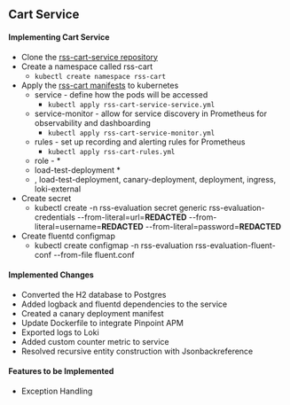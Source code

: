## Cart Service

#### Implementing Cart Service

* Clone the [rss-cart-service repository](https://github.com/rss-sre-1/rss-cart-service.git)
* Create a namespace called rss-cart
  * `kubectl create namespace rss-cart`
* Apply the [rss-cart manifests](https://github.com/rss-sre-1/rss-cart-service/tree/dev/manifests) to kubernetes
  * service - define how the pods will be accessed
    * `kubectl apply rss-cart-service-service.yml`
  * service-monitor - allow for service discovery in Prometheus for observability and dashboarding
    * `kubectl apply rss-cart-service-monitor.yml` 
  * rules - set up recording and alerting rules for Prometheus 
    * `kubectl apply rss-cart-rules.yml`  
  * role - 
    * 
  * load-test-deployment
    *  
  * , load-test-deployment, canary-deployment, deployment, ingress, loki-external
* Create secret
  * kubectl create -n rss-evaluation secret generic rss-evaluation-credentials --from-literal=url=**REDACTED** --from-literal=username=**REDACTED** --from-literal=password=**REDACTED**
* Create fluentd configmap
  * kubectl create configmap -n rss-evaluation rss-evaluation-fluent-conf --from-file fluent.conf

#### Implemented Changes
* Converted the H2 database to Postgres
* Added logback and fluentd dependencies to the service
* Created a canary deployment manifest
* Update Dockerfile to integrate Pinpoint APM
* Exported logs to Loki
* Added custom counter metric to service
* Resolved recursive entity construction with Jsonbackreference

#### Features to be Implemented
* Exception Handling
